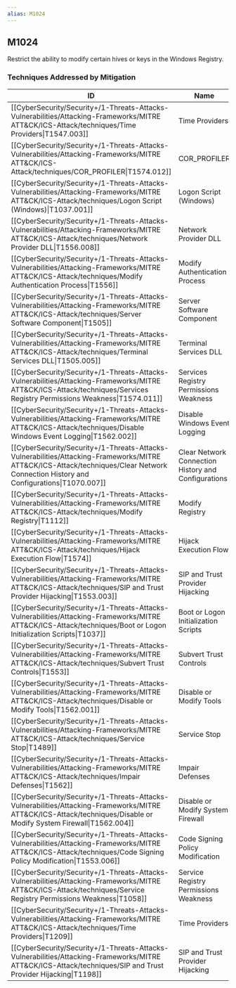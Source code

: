 ```yaml
---
alias: M1024
---
```


## M1024

Restrict the ability to modify certain hives or keys in the Windows Registry.


### Techniques Addressed by Mitigation

| ID | Name | Description |
| --- | --- | --- |
| [[CyberSecurity/Security+/1-Threats-Attacks-Vulnerabilities/Attacking-Frameworks/MITRE ATT&CK/ICS-Attack/techniques/Time Providers\|T1547.003]] | Time Providers | Consider using Group Policy to configure and block modifications to W32Time parameters in the Registry. (Citation: Microsoft W32Time May 2017) |
| [[CyberSecurity/Security+/1-Threats-Attacks-Vulnerabilities/Attacking-Frameworks/MITRE ATT&CK/ICS-Attack/techniques/COR_PROFILER\|T1574.012]] | COR_PROFILER | Ensure proper permissions are set for Registry hives to prevent users from modifying keys associated with COR_PROFILER. |
| [[CyberSecurity/Security+/1-Threats-Attacks-Vulnerabilities/Attacking-Frameworks/MITRE ATT&CK/ICS-Attack/techniques/Logon Script (Windows)\|T1037.001]] | Logon Script (Windows) | Ensure proper permissions are set for Registry hives to prevent users from modifying keys for logon scripts that may lead to persistence. |
| [[CyberSecurity/Security+/1-Threats-Attacks-Vulnerabilities/Attacking-Frameworks/MITRE ATT&CK/ICS-Attack/techniques/Network Provider DLL\|T1556.008]] | Network Provider DLL | Restrict Registry permissions to disallow the modification of sensitive Registry keys such as `HKEY_LOCAL_MACHINE\SYSTEM\CurrentControlSet\Control\NetworkProvider\Order`. |
| [[CyberSecurity/Security+/1-Threats-Attacks-Vulnerabilities/Attacking-Frameworks/MITRE ATT&CK/ICS-Attack/techniques/Modify Authentication Process\|T1556]] | Modify Authentication Process | Restrict Registry permissions to disallow the modification of sensitive Registry keys such as `HKEY_LOCAL_MACHINE\SYSTEM\CurrentControlSet\Control\NetworkProvider\Order`. |
| [[CyberSecurity/Security+/1-Threats-Attacks-Vulnerabilities/Attacking-Frameworks/MITRE ATT&CK/ICS-Attack/techniques/Server Software Component\|T1505]] | Server Software Component | Consider using Group Policy to configure and block modifications to service and other critical server parameters in the Registry.(Citation: Microsoft System Services Fundamentals) |
| [[CyberSecurity/Security+/1-Threats-Attacks-Vulnerabilities/Attacking-Frameworks/MITRE ATT&CK/ICS-Attack/techniques/Terminal Services DLL\|T1505.005]] | Terminal Services DLL | Consider using Group Policy to configure and block modifications to Terminal Services parameters in the Registry.(Citation: Microsoft System Services Fundamentals) |
| [[CyberSecurity/Security+/1-Threats-Attacks-Vulnerabilities/Attacking-Frameworks/MITRE ATT&CK/ICS-Attack/techniques/Services Registry Permissions Weakness\|T1574.011]] | Services Registry Permissions Weakness | Ensure proper permissions are set for Registry hives to prevent users from modifying keys for system components that may lead to privilege escalation.  |
| [[CyberSecurity/Security+/1-Threats-Attacks-Vulnerabilities/Attacking-Frameworks/MITRE ATT&CK/ICS-Attack/techniques/Disable Windows Event Logging\|T1562.002]] | Disable Windows Event Logging | Ensure proper Registry permissions are in place to prevent adversaries from disabling or interfering logging. The addition of the MiniNT registry key disables Event Viewer.(Citation: def_ev_win_event_logging) |
| [[CyberSecurity/Security+/1-Threats-Attacks-Vulnerabilities/Attacking-Frameworks/MITRE ATT&CK/ICS-Attack/techniques/Clear Network Connection History and Configurations\|T1070.007]] | Clear Network Connection History and Configurations | Protect generated event files and logs that are stored locally with proper permissions and authentication and limit opportunities for adversaries to increase privileges by preventing Privilege Escalation opportunities. |
| [[CyberSecurity/Security+/1-Threats-Attacks-Vulnerabilities/Attacking-Frameworks/MITRE ATT&CK/ICS-Attack/techniques/Modify Registry\|T1112]] | Modify Registry | Ensure proper permissions are set for Registry hives to prevent users from modifying keys for system components that may lead to privilege escalation. |
| [[CyberSecurity/Security+/1-Threats-Attacks-Vulnerabilities/Attacking-Frameworks/MITRE ATT&CK/ICS-Attack/techniques/Hijack Execution Flow\|T1574]] | Hijack Execution Flow | Ensure proper permissions are set for Registry hives to prevent users from modifying keys for system components that may lead to privilege escalation. |
| [[CyberSecurity/Security+/1-Threats-Attacks-Vulnerabilities/Attacking-Frameworks/MITRE ATT&CK/ICS-Attack/techniques/SIP and Trust Provider Hijacking\|T1553.003]] | SIP and Trust Provider Hijacking | Ensure proper permissions are set for Registry hives to prevent users from modifying keys related to SIP and trust provider components. Components may still be able to be hijacked to suitable functions already present on disk if malicious modifications to Registry keys are not prevented.  |
| [[CyberSecurity/Security+/1-Threats-Attacks-Vulnerabilities/Attacking-Frameworks/MITRE ATT&CK/ICS-Attack/techniques/Boot or Logon Initialization Scripts\|T1037]] | Boot or Logon Initialization Scripts | Ensure proper permissions are set for Registry hives to prevent users from modifying keys for logon scripts that may lead to persistence. |
| [[CyberSecurity/Security+/1-Threats-Attacks-Vulnerabilities/Attacking-Frameworks/MITRE ATT&CK/ICS-Attack/techniques/Subvert Trust Controls\|T1553]] | Subvert Trust Controls | Ensure proper permissions are set for Registry hives to prevent users from modifying keys related to SIP and trust provider components. Components may still be able to be hijacked to suitable functions already present on disk if malicious modifications to Registry keys are not prevented. |
| [[CyberSecurity/Security+/1-Threats-Attacks-Vulnerabilities/Attacking-Frameworks/MITRE ATT&CK/ICS-Attack/techniques/Disable or Modify Tools\|T1562.001]] | Disable or Modify Tools | Ensure proper Registry permissions are in place to prevent adversaries from disabling or interfering with security services. |
| [[CyberSecurity/Security+/1-Threats-Attacks-Vulnerabilities/Attacking-Frameworks/MITRE ATT&CK/ICS-Attack/techniques/Service Stop\|T1489]] | Service Stop | Ensure proper registry permissions are in place to inhibit adversaries from disabling or interfering with critical services. |
| [[CyberSecurity/Security+/1-Threats-Attacks-Vulnerabilities/Attacking-Frameworks/MITRE ATT&CK/ICS-Attack/techniques/Impair Defenses\|T1562]] | Impair Defenses | Ensure proper Registry permissions are in place to prevent adversaries from disabling or interfering with security/logging services. |
| [[CyberSecurity/Security+/1-Threats-Attacks-Vulnerabilities/Attacking-Frameworks/MITRE ATT&CK/ICS-Attack/techniques/Disable or Modify System Firewall\|T1562.004]] | Disable or Modify System Firewall | Ensure proper Registry permissions are in place to prevent adversaries from disabling or modifying firewall settings. |
| [[CyberSecurity/Security+/1-Threats-Attacks-Vulnerabilities/Attacking-Frameworks/MITRE ATT&CK/ICS-Attack/techniques/Code Signing Policy Modification\|T1553.006]] | Code Signing Policy Modification | Ensure proper permissions are set for the Registry to prevent users from modifying keys related to code signing policies. |
| [[CyberSecurity/Security+/1-Threats-Attacks-Vulnerabilities/Attacking-Frameworks/MITRE ATT&CK/ICS-Attack/techniques/Service Registry Permissions Weakness\|T1058]] | Service Registry Permissions Weakness | Ensure proper permissions are set for Registry hives to prevent users from modifying keys for system components that may lead to privilege escalation. |
| [[CyberSecurity/Security+/1-Threats-Attacks-Vulnerabilities/Attacking-Frameworks/MITRE ATT&CK/ICS-Attack/techniques/Time Providers\|T1209]] | Time Providers | Consider using Group Policy to configure and block modifications to W32Time parameters in the Registry. (Citation: Microsoft W32Time May 2017) |
| [[CyberSecurity/Security+/1-Threats-Attacks-Vulnerabilities/Attacking-Frameworks/MITRE ATT&CK/ICS-Attack/techniques/SIP and Trust Provider Hijacking\|T1198]] | SIP and Trust Provider Hijacking | Ensure proper permissions are set for Registry hives to prevent users from modifying keys related to SIP and trust provider components. Components may still be able to be hijacked to suitable functions already present on disk if malicious modifications to Registry keys are not prevented.  |
